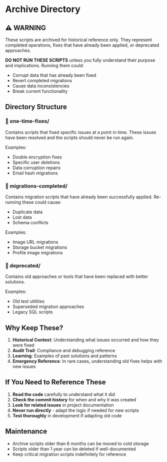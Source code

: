 # Archive Directory

## ⚠️ WARNING
These scripts are archived for historical reference only. They represent completed operations, fixes that have already been applied, or deprecated approaches.

**DO NOT RUN THESE SCRIPTS** unless you fully understand their purpose and implications. Running them could:
- Corrupt data that has already been fixed
- Revert completed migrations
- Cause data inconsistencies
- Break current functionality

## Directory Structure

### 📁 one-time-fixes/
Contains scripts that fixed specific issues at a point in time. These issues have been resolved and the scripts should never be run again.

Examples:
- Double encryption fixes
- Specific user deletions
- Data corruption repairs
- Email hash migrations

### 📁 migrations-completed/
Contains migration scripts that have already been successfully applied. Re-running these could cause:
- Duplicate data
- Lost data
- Schema conflicts

Examples:
- Image URL migrations
- Storage bucket migrations
- Profile image migrations

### 📁 deprecated/
Contains old approaches or tools that have been replaced with better solutions.

Examples:
- Old test utilities
- Superseded migration approaches
- Legacy SQL scripts

## Why Keep These?

1. **Historical Context**: Understanding what issues occurred and how they were fixed
2. **Audit Trail**: Compliance and debugging reference
3. **Learning**: Examples of past solutions and patterns
4. **Emergency Reference**: In rare cases, understanding old fixes helps with new issues

## If You Need to Reference These

1. **Read the code** carefully to understand what it did
2. **Check the commit history** for when and why it was created
3. **Look for related issues** in project documentation
4. **Never run directly** - adapt the logic if needed for new scripts
5. **Test thoroughly** in development if adapting old code

## Maintenance

- Archive scripts older than 6 months can be moved to cold storage
- Scripts older than 1 year can be deleted if well-documented
- Keep critical migration scripts indefinitely for reference